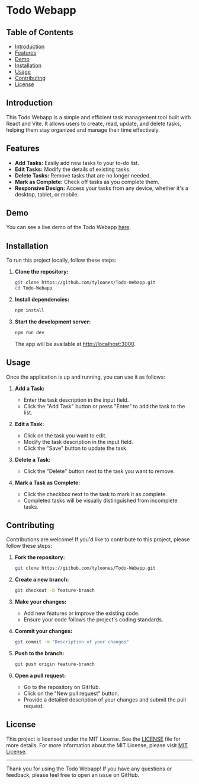 # Todo Webapp

## Table of Contents

- [Introduction](#introduction)
- [Features](#features)
- [Demo](#demo)
- [Installation](#installation)
- [Usage](#usage)
- [Contributing](#contributing)
- [License](#license)

## Introduction

This Todo Webapp is a simple and efficient task management tool built with React and Vite. It allows users to create, read, update, and delete tasks, helping them stay organized and manage their time effectively.

## Features

- **Add Tasks:** Easily add new tasks to your to-do list.
- **Edit Tasks:** Modify the details of existing tasks.
- **Delete Tasks:** Remove tasks that are no longer needed.
- **Mark as Complete:** Check off tasks as you complete them.
- **Responsive Design:** Access your tasks from any device, whether it's a desktop, tablet, or mobile.

## Demo

You can see a live demo of the Todo Webapp [here](http://13.201.255.140/).

## Installation

To run this project locally, follow these steps:

1. **Clone the repository:**

    ```sh
    git clone https://github.com/tyloones/Todo-Webapp.git
    cd Todo-Webapp
    ```

2. **Install dependencies:**

    ```sh
    npm install
    ```

3. **Start the development server:**

    ```sh
    npm run dev
    ```

    The app will be available at [http://localhost:3000](http://localhost:3000).

## Usage

Once the application is up and running, you can use it as follows:

1. **Add a Task:**
   - Enter the task description in the input field.
   - Click the "Add Task" button or press "Enter" to add the task to the list.

2. **Edit a Task:**
   - Click on the task you want to edit.
   - Modify the task description in the input field.
   - Click the "Save" button to update the task.

3. **Delete a Task:**
   - Click the "Delete" button next to the task you want to remove.

4. **Mark a Task as Complete:**
   - Click the checkbox next to the task to mark it as complete.
   - Completed tasks will be visually distinguished from incomplete tasks.

## Contributing

Contributions are welcome! If you'd like to contribute to this project, please follow these steps:

1. **Fork the repository:**

    ```sh
    git clone https://github.com/tyloones/Todo-Webapp.git
    ```

2. **Create a new branch:**

    ```sh
    git checkout -b feature-branch
    ```

3. **Make your changes:**

    - Add new features or improve the existing code.
    - Ensure your code follows the project's coding standards.

4. **Commit your changes:**

    ```sh
    git commit -m "Description of your changes"
    ```

5. **Push to the branch:**

    ```sh
    git push origin feature-branch
    ```

6. **Open a pull request:**
   - Go to the repository on GitHub.
   - Click on the "New pull request" button.
   - Provide a detailed description of your changes and submit the pull request.

## License

This project is licensed under the MIT License. See the [LICENSE](./LICENSE.md) file for more details. For more information about the MIT License, please visit [MIT License](https://opensource.org/licenses/MIT).

---

Thank you for using the Todo Webapp! If you have any questions or feedback, please feel free to open an issue on GitHub.
